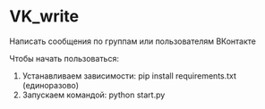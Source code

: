 # VK_write
Написать сообщения по группам или пользователям ВКонтакте

Чтобы начать пользоваться:
1. Устанавливаем зависимости: pip install requirements.txt (единоразово)
2. Запускаем командой: python start.py
